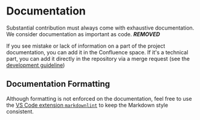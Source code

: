 # Documentation

Substantial contribution must always come with exhaustive documentation. We consider documentation as important as code.
***REMOVED***

If you see mistake or lack of information on a part of the project documentation, you can add it in the Confluence space. If it's a technical part, you can add it directly in the repository via a merge request (see the [development guideline](development.md))

## Documentation Formatting

Although formatting is not enforced on the documentation, feel free to use the [VS Code extension `markdownlint`](https://marketplace.visualstudio.com/items?itemName=DavidAnson.vscode-markdownlint) to keep the Markdown style consistent.

